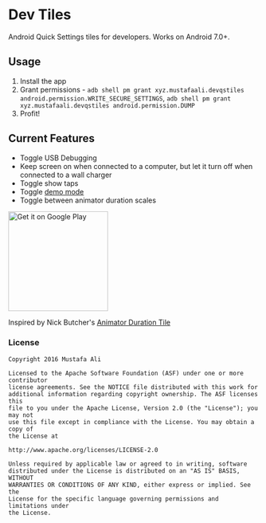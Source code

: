 # Dev Tiles

Android Quick Settings tiles for developers. Works on Android 7.0+.

## Usage
1. Install the app
2. Grant permissions - `adb shell pm grant xyz.mustafaali.devqstiles android.permission.WRITE_SECURE_SETTINGS`, `adb shell pm grant xyz.mustafaali.devqstiles android.permission.DUMP`
3. Profit\!

## Current Features
* Toggle USB Debugging
* Keep screen on when connected to a computer, but let it turn off when connected to a wall charger
* Toggle show taps
* Toggle [demo mode](https://android.googlesource.com/platform/frameworks/base/+/android-6.0.0_r1/packages/SystemUI/docs/demo_mode.md)
* Toggle between animator duration scales

<a href='https://play.google.com/store/apps/details?id=xyz.mustafaali.devqstiles&utm_source=github&pcampaignid=MKT-Other-global-all-co-prtnr-py-PartBadge-Mar2515-1'><img alt='Get it on Google Play' src='https://play.google.com/intl/en_us/badges/images/generic/en_badge_web_generic.png' width="200"/></a>

Inspired by Nick Butcher's [Animator Duration Tile](https://github.com/nickbutcher/AnimatorDurationTile)



### License


```
Copyright 2016 Mustafa Ali

Licensed to the Apache Software Foundation (ASF) under one or more contributor
license agreements. See the NOTICE file distributed with this work for
additional information regarding copyright ownership. The ASF licenses this
file to you under the Apache License, Version 2.0 (the "License"); you may not
use this file except in compliance with the License. You may obtain a copy of
the License at

http://www.apache.org/licenses/LICENSE-2.0

Unless required by applicable law or agreed to in writing, software
distributed under the License is distributed on an "AS IS" BASIS, WITHOUT
WARRANTIES OR CONDITIONS OF ANY KIND, either express or implied. See the
License for the specific language governing permissions and limitations under
the License.
```
